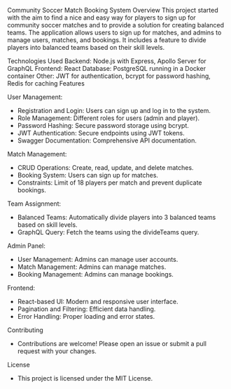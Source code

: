 Community Soccer Match Booking System
Overview
This project started with the aim to find a nice and easy way for players to sign up for community soccer matches and to provide a solution for creating balanced teams. The application allows users to sign up for matches, and admins to manage users, matches, and bookings. It includes a feature to divide players into balanced teams based on their skill levels.

Technologies Used
Backend: Node.js with Express, Apollo Server for GraphQL
Frontend: React
Database: PostgreSQL running in a Docker container
Other: JWT for authentication, bcrypt for password hashing, Redis for caching
Features

User Management:
 - Registration and Login: Users can sign up and log in to the system.
 - Role Management: Different roles for users (admin and player).
 - Password Hashing: Secure password storage using bcrypt.
 - JWT Authentication: Secure endpoints using JWT tokens.
 - Swagger Documentation: Comprehensive API documentation.


Match Management:
 - CRUD Operations: Create, read, update, and delete matches.
 - Booking System: Users can sign up for matches.
 - Constraints: Limit of 18 players per match and prevent duplicate bookings.


Team Assignment:
 - Balanced Teams: Automatically divide players into 3 balanced teams based on skill levels.
 - GraphQL Query: Fetch the teams using the divideTeams query.


Admin Panel:
 - User Management: Admins can manage user accounts.
 - Match Management: Admins can manage matches.
 - Booking Management: Admins can manage bookings.

 
Frontend:
 - React-based UI: Modern and responsive user interface.
 - Pagination and Filtering: Efficient data handling.
 - Error Handling: Proper loading and error states.


Contributing
 - Contributions are welcome! Please open an issue or submit a pull request with your changes.

License
 - This project is licensed under the MIT License.